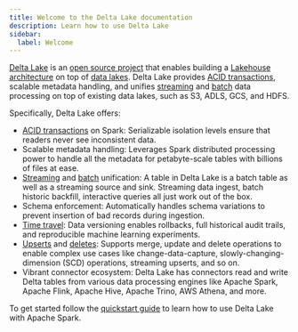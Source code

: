 ```yaml
---
title: Welcome to the Delta Lake documentation
description: Learn how to use Delta Lake
sidebar:
  label: Welcome
---
```


[Delta Lake](https://delta.io) is an [open source project](https://github.com/delta-incubator/delta-site) that enables building a [Lakehouse architecture](https://databricks.com/blog/2020/01/30/what-is-a-data-lakehouse.html) on top of [data lakes](https://databricks.com/discover/data-lakes/introduction). Delta Lake provides [ACID transactions](/concurrency-control/), scalable metadata handling, and unifies [streaming](/delta-streaming) and [batch](/delta-batch) data processing on top of existing data lakes, such as S3, ADLS, GCS, and HDFS.

Specifically, Delta Lake offers:

- [ACID transactions](/concurrency-control/) on Spark: Serializable isolation levels ensure that readers never see inconsistent data.
- Scalable metadata handling: Leverages Spark distributed processing power to handle all the metadata for petabyte-scale tables with billions of files at ease.
- [Streaming](/delta-streaming) and [batch](/delta-batch) unification: A table in Delta Lake is a batch table as well as a streaming source and sink. Streaming data ingest, batch historic backfill, interactive queries all just work out of the box.
- Schema enforcement: Automatically handles schema variations to prevent insertion of bad records during ingestion.
- [Time travel](/delta-batch/#query-an-older-snapshot-of-a-table-time-travel): Data versioning enables rollbacks, full historical audit trails, and reproducible machine learning experiments.
- [Upserts](/delta-update/#upsert-into-a-table-using-merge) and [deletes](/delta-update/#delete-from-a-table): Supports merge, update and delete operations to enable complex use cases like change-data-capture, slowly-changing-dimension (SCD) operations, streaming upserts, and so on.
- Vibrant connector ecosystem: Delta Lake has connectors read and write Delta tables from various data processing engines like Apache Spark, Apache Flink, Apache Hive, Apache Trino, AWS Athena, and more.

To get started follow the [quickstart guide](/apache-spark-connector/quick) to learn how to use Delta Lake with Apache Spark.
